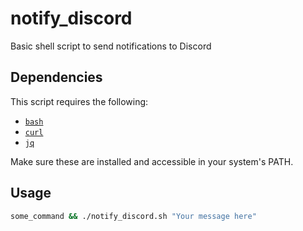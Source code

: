 # notify_discord  
Basic shell script to send notifications to Discord

## Dependencies

This script requires the following:

- [`bash`](https://www.gnu.org/software/bash/)
- [`curl`](https://curl.se/)
- [`jq`](https://jqlang.org/)

Make sure these are installed and accessible in your system's PATH.

## Usage

```sh
some_command && ./notify_discord.sh "Your message here"
